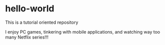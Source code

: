 # hello-world
This is a tutorial oriented repository

I enjoy PC games, tinkering with mobile applications, and watching way too many Netflix series!!!
